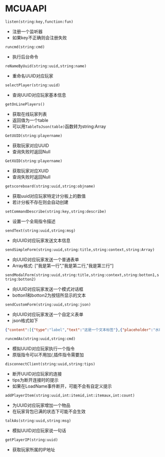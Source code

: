 # MCUAAPI

```listen(string:key,function:fun)```

 - 注册一个监听器
 - 如果key不正确则会注册失败
 
```runcmd(string:cmd)```

 - 执行后台命令

```reNameByUuid(string:uuid,string:name)```

 - 重命名UUID对应玩家

```selectPlayer(string:uuid)```

 - 查询UUID对应玩家基本信息

```getOnLinePlayers()```

 - 获取在线玩家列表
 - 返回值为一个table
 - 可以用```TableToJson(table)```函数转为string:Array

```GetUUID(string:playername)```

 - 获取玩家对应UUID
 - 查询失败时返回Null

```GetXUID(string:playername)```

 - 获取玩家对应XUID
 - 查询失败时返回Null

```getscoreboard(string:uuid,string:objname)```

 - 获取uuid对应玩家特定计分板上的数值
 - 若计分板不存在则会自动创建

```setCommandDescribe(string:key,string:describe)```

 - 设置一个全局指令描述

```sendText(string:uuid,string:msg)```
 
 - 向UUID对应玩家发送文本信息

```sendSimpleForm(string:uuid,string:title,string:context,string:Array)```

 - 向UUID对应玩家发送一个普通表单
 - Array格式: ["我是第一行","我是第二行,"我是第三行"]

```sendModalForm(string:uuid,string:title,string:context,string:botton1,string:botton2)```

 - 向UUID对应玩家发送一个模式对话框
 - botton1和botton2为按钮所显示的文本

```sendCustomForm(string:uuid,string:json)```

 - 向UUID对应玩家发送一个自定义表单
 - json格式如下
``` json
{"content":[{"type":"label","text":"这是一个文本标签"},{"placeholder":"水印文本","default":"","type":"input","text":""},{"default":true,"type":"toggle","text":"开关~或许是吧"},{"min":0.0,"max":10.0,"step":2.0,"default":3.0,"type":"slider","text":"游标滑块！？"},{"default":1,"steps":["Step 1","Step 2","Step 3"],"type":"step_slider","text":"矩阵滑块？!"},{"default":1,"options":["Option 1","Option 2","Option 3"],"type":"dropdown","text":"如你所见，下拉框"}], "type":"custom_form","title":"这是一个自定义窗体"}
```

```runcmdAs(string:uuid,string:cmd)```

 - 模拟UUID对应玩家执行一个指令
 - 原版指令可以不用加/,插件指令需要加

```disconnectClient(string:uuid,string:tips)```

 - 断开UUID对应玩家的连接
 - tips为断开连接时的提示
 - 如果在LoadName事件断开，可能不会有自定义提示

```addPlayerItem(string:uuid,int:itemid,int:itemaux,int:count)```

 - 为UUID对应玩家增加一个物品
 - 在玩家背包已满的状态下可能不会生效


```talkAs(string:uuid,string:msg)```

 - 模拟UUID对应玩家说一句话

```getPlayerIP(string:uuid)```

 - 获取玩家所属的IP地址
